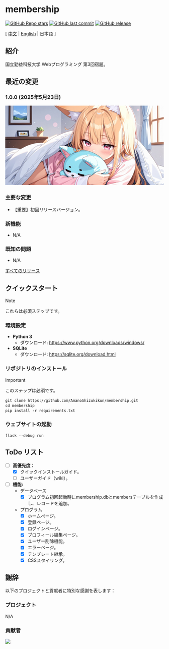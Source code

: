 # membership

[![GitHub Repo stars](https://img.shields.io/github/stars/AmanoShizukikun/membership?style=social)](https://github.com/AmanoShizukikun/membership/stargazers)
[![GitHub last commit](https://img.shields.io/github/last-commit/AmanoShizukikun/membership)](https://github.com/AmanoShizukikun/membership/commits/main)
[![GitHub release](https://img.shields.io/github/v/release/AmanoShizukikun/membership)](https://github.com/AmanoShizukikun/membership/releases)

\[ [中文](https://github.com/AmanoShizukikun/membership/blob/main/README.md) | [English](https://github.com/AmanoShizukikun/membership/blob/main/assets/docs/README_en.md) | 日本語 \]

## 紹介
国立勤益科技大学 Webプログラミング 第3回宿題。

## 最近の変更
###  1.0.0 (2025年5月23日)
![t2i](https://github.com/AmanoShizukikun/membership/blob/main/assets/preview/1.0.0.jpg)
### 主要な変更
- 【重要】初回リリースバージョン。
### 新機能
- N/A
### 既知の問題
- N/A

[すべてのリリース](https://github.com/AmanoShizukikun/membership/blob/main/assets/docs/Changelog.md)

## クイックスタート
> [!NOTE]
> これらは必須ステップです。
### 環境設定
- **Python 3**
  - ダウンロード: https://www.python.org/downloads/windows/
- **SQLite**
  - ダウンロード: https://sqlite.org/download.html

### リポジトリのインストール
> [!IMPORTANT]
> このステップは必須です。
```shell
git clone https://github.com/AmanoShizukikun/membership.git
cd membership
pip install -r requirements.txt
```

### ウェブサイトの起動
```shell
flask --debug run
```

## ToDo リスト
- [ ] **高優先度：**
  - [x] クイックインストールガイド。
  - [ ] ユーザーガイド（wiki）。

- [ ] **機能:**
  - データベース
    - [x] プログラム初回起動時にmembership.dbとmembersテーブルを作成し、レコードを追加。
    
  - プログラム
    - [x] ホームページ。
    - [x] 登録ページ。
    - [x] ログインページ。
    - [x] プロフィール編集ページ。
    - [x] ユーザー削除機能。
    - [x] エラーページ。
    - [x] テンプレート継承。
    - [x] CSSスタイリング。

## 謝辞
以下のプロジェクトと貢献者に特別な感謝を表します：

### プロジェクト
N/A

### 貢献者
<a href="https://github.com/AmanoShizukikun/membership/graphs/contributors" target="_blank">
  <img src="https://contrib.rocks/image?repo=AmanoShizukikun/membership" />
</a>
